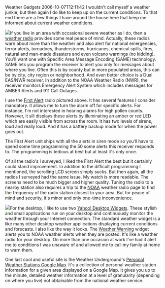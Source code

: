 Weather Gadgets
2006-10-07T12:11:42
I wouldn't call myself a weather junkie, but then again I do like to keep up on the current conditions. To that end there are a few things I have around the house here that keep me informed about current weather conditions.

![](http://mike-ward.net/Blog/firstalertradio.gif)If you live in an area with occasional severe weather as I do, then a [weather radio](http://www.ambientweather.com/index.html) provides some real peace of mind. Actually, these radios warn about more than the weather and also alert for national emergencies, terror alerts, tornadoes, thunderstorms, hurricanes, chemical spills, fires, natural and man-made disasters and even volcano warnings (no kidding). You'll want one with Specific Area Message Encoding (SAME) technology. SAME lets you program the receiver to alert you only for messages about where you live. Often this is by county but in more populated areas, this can be by city, city region or neighborhood. And even better choice is a Dual EAS/NWR receiver. In addition to the NOAA Weather Radio (NWR), the receiver monitors Emergency Alert System which includes messages for AMBER Alerts and 911 Call Outages.

I use the [First Alert](http://www.ambientweather.com/fialwxemalra1.html) radio pictured above. It has several features I consider mandatory. It allows me to turn the alarm off for specific alerts. For instance, I'm not interested in hearing alarms for high pollen counts. However, it sill displays these alerts by illuminating an amber or red LED which are easily visible from across the room. It has two levels of sirens, loud and really loud. And it has a battery backup mode for when the power goes out.

The First Alert unit ships with all the alerts in siren mode so you'll have to spend some time programming the 50 some alerts this receiver responds to. The programming is tedious at best but at least it's only once.

Of all the radio's I surveyed, I liked the First Alert the best but it certainly could stand improvement. In addition to the difficult programming I mentioned, the scrolling LCD screen simply sucks. But then again, all the radios I surveyed had the same issue. My watch is more readable. The screens need to be much bigger and higher quality. Tuning the radio to a nearby station also requires a trip to the [NOAA](http://www.nws.noaa.gov/nwr/) weather radio page to find the frequency of the radio station closest to your area. But for peace of mind and security, it's minor and only one-time inconvenience.

![](http://mike-ward.net/Blog/weatherwidget.png)For the desktop, I like to use two [Yahoo! Desktop Widgets](http://widgets.yahoo.com/). These stylish and small applications run on your desktop and continuously monitor the weather through your Internet connection. The standard weather widget is a like many other desktop weather applications displaying current conditions and forecasts. I also like the way it looks. The [Weather Warning](http://widgets.yahoo.com/gallery/view.php?widget=35877) widget alerts you to NOAA weather alerts when they are posted. It's like a weather radio for your desktop. On more than one occasion at work I've had it alert me to conditions I was unaware of and allowed me to call my family at home to warn them.

One last cool and useful site is the Weather Underground's [Personal Weather Stations Google Map](http://www.wunderground.com/stationmaps/gmap.asp?zip=48103&wmo=99999). It's a collection of personal weather station information for a given area displayed on a Google Map. It gives you up to the minute, detailed weather information at a level of granularity (depending on where you live) not obtainable from the national weather service.
